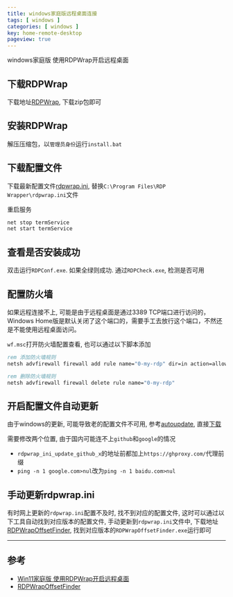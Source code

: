 ```yaml
---
title: windows家庭版远程桌面连接
tags: [ windows ]
categories: [ windows ]
key: home-remote-desktop
pageview: true
---
```


windows家庭版 使用RDPWrap开启远程桌面

<!--more-->

## 下载RDPWrap

下载地址[RDPWrap](https://github.com/stascorp/rdpwrap/releases), 下载zip包即可

## 安装RDPWrap

解压压缩包，以`管理员身份`运行`install.bat`

## 下载配置文件

下载最新配置文件[rdpwrap.ini](https://raw.githubusercontent.com/sebaxakerhtc/rdpwrap.ini/master/rdpwrap.ini), 替换`C:\Program Files\RDP Wrapper\rdpwrap.ini`文件

重启服务

```bat
net stop termService
net start termService
```

## 查看是否安装成功

双击运行`RDPConf.exe`. 如果全绿则成功. 通过`RDPCheck.exe`, 检测是否可用

## 配置防火墙

如果远程连接不上, 可能是由于远程桌面是通过3389 TCP端口进行访问的，Windows Home版是默认关闭了这个端口的，需要手工去放行这个端口，不然还是不能使用远程桌面访问。

`wf.msc`打开防火墙配置查看, 也可以通过以下脚本添加

```bat
rem 添加防火墙规则
netsh advfirewall firewall add rule name="0-my-rdp" dir=in action=allow protocol=TCP localport=3389

rem 删除防火墙规则
netsh advfirewall firewall delete rule name="0-my-rdp"
```

## 开启配置文件自动更新

由于windows的更新, 可能导致老的配置文件不可用, 参考[autoupdate](https://github.com/asmtron/rdpwrap/blob/master/binary-download.md), 直接[下载](https://github.com/asmtron/rdpwrap/raw/master/autoupdate.zip)

需要修改两个位置, 由于国内可能连不上`github`和`google`的情况

- `rdpwrap_ini_update_github_x`的地址前都加上`https://ghproxy.com/`代理前缀
- `ping -n 1 google.com>nul`改为`ping -n 1 baidu.com>nul`

## 手动更新rdpwrap.ini

有时网上更新的`rdpwrap.ini`配置不及时, 找不到对应的配置文件, 这时可以通过以下工具自动找到对应版本的配置文件, 手动更新到`rdpwrap.ini`文件中, 下载地址[RDPWrapOffsetFinder](https://github.com/llccd/RDPWrapOffsetFinder/releases), 找到对应版本的`RDPWrapOffsetFinder.exe`运行即可

----

## 参考

- [Win11家庭版 使用RDPWrap开启远程桌面](https://blog.csdn.net/qq_41242689/article/details/124715297)
- [RDPWrapOffsetFinder](https://github.com/llccd/RDPWrapOffsetFinder)
